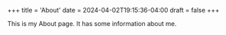 +++
title = 'About'
date = 2024-04-02T19:15:36-04:00
draft = false
+++

This is my About page. It has some information about me.
